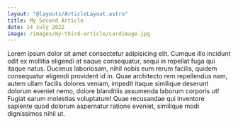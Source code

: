 ```yaml
---
layout: "@layouts/ArticleLayout.astro"
title: My Second Article
date: 14 July 2022
image: /images/my-third-article/cardimage.jpg
---
```


Lorem ipsum dolor sit amet consectetur adipisicing elit. Cumque illo incidunt odit ex mollitia eligendi at eaque consequatur, sequi in repellat fuga qui itaque natus. Ducimus laboriosam, nihil nobis eum rerum facilis, quidem consequatur eligendi provident id in. Quae architecto rem repellendus nam, autem ullam facilis dolores veniam, impedit itaque similique deserunt dolorum eveniet nemo, dolore blanditiis assumenda laborum corporis ut! Fugiat earum molestias voluptatum! Quae recusandae qui inventore sapiente quod dolorum aspernatur ratione eveniet, similique modi dignissimos nihil ut.